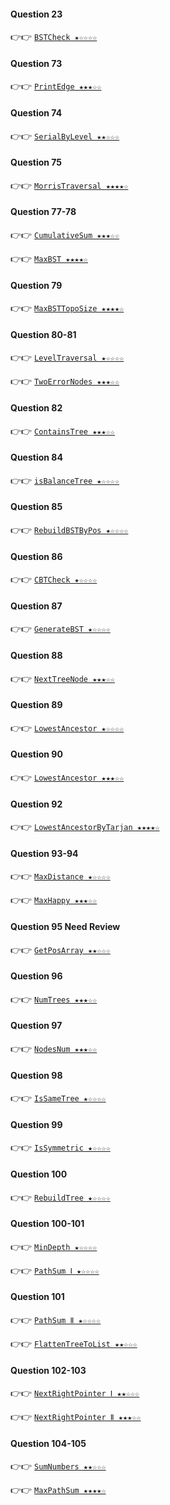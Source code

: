 #### Question 23
👉👉  [`BSTCheck ★☆☆☆☆`](https://github.com/jevishoo/algorithm_learning/blob/master/code/BinaryTree/BSTCheck.java)
#### Question 73
👉👉  [`PrintEdge ★★★☆☆`](https://github.com/jevishoo/algorithm_learning/blob/master/code/BinaryTree/PrintEdge.java)
#### Question 74
👉👉  [`SerialByLevel ★★☆☆☆`](https://github.com/jevishoo/algorithm_learning/blob/master/code/BinaryTree/SerialByLevel.java)
#### Question 75
👉👉  [`MorrisTraversal ★★★★☆`](https://github.com/jevishoo/algorithm_learning/blob/master/code/BinaryTree/MorrisTraversal.java)
#### Question 77-78
👉👉  [`CumulativeSum ★★★☆☆`](https://github.com/jevishoo/algorithm_learning/blob/master/code/BinaryTree/CumulativeSum.java)

👉👉  [`MaxBST ★★★★☆`](https://github.com/jevishoo/algorithm_learning/blob/master/code/BinaryTree/MaxBST.java)
#### Question 79
👉👉  [`MaxBSTTopoSize ★★★★☆`](https://github.com/jevishoo/algorithm_learning/blob/master/code/BinaryTree/MaxBSTTopoSize.java)
#### Question 80-81
👉👉  [`LevelTraversal ★☆☆☆☆`](https://github.com/jevishoo/algorithm_learning/blob/master/code/BinaryTree/LevelTraversal.java)

👉👉  [`TwoErrorNodes ★★★☆☆`](https://github.com/jevishoo/algorithm_learning/blob/master/code/BinaryTree/TwoErrorNodes.java)
#### Question 82
👉👉  [`ContainsTree ★★★☆☆`](https://github.com/jevishoo/algorithm_learning/blob/master/code/BinaryTree/ContainsTree.java)
#### Question 84
👉👉  [`isBalanceTree ★☆☆☆☆`](https://github.com/jevishoo/algorithm_learning/blob/master/code/BinaryTree/isBalanceTree.java)
#### Question 85
👉👉  [`RebuildBSTByPos ★☆☆☆☆`](https://github.com/jevishoo/algorithm_learning/blob/master/code/BinaryTree/RebuildBSTByPos.java)
#### Question 86
👉👉  [`CBTCheck ★☆☆☆☆`](https://github.com/jevishoo/algorithm_learning/blob/master/code/BinaryTree/CBTCheck.java)
#### Question 87
👉👉  [`GenerateBST ★☆☆☆☆`](https://github.com/jevishoo/algorithm_learning/blob/master/code/BinaryTree/GenerateBST.java)
#### Question 88
👉👉  [`NextTreeNode ★★★☆☆`](https://github.com/jevishoo/algorithm_learning/blob/master/code/BinaryTree/NextTreeNode.java)
#### Question 89
👉👉  [`LowestAncestor ★☆☆☆☆`](https://github.com/jevishoo/algorithm_learning/blob/master/code/BinaryTree/LowestAncestor.java)
#### Question 90
👉👉  [`LowestAncestor ★★★☆☆`](https://github.com/jevishoo/algorithm_learning/blob/master/code/BinaryTree/LowestAncestor.java)
#### Question 92
👉👉  [`LowestAncestorByTarjan ★★★★☆`](https://github.com/jevishoo/algorithm_learning/blob/master/code/BinaryTree/LowestAncestorByTarjan.java)
#### Question 93-94
👉👉  [`MaxDistance ★☆☆☆☆`](https://github.com/jevishoo/algorithm_learning/blob/master/code/BinaryTree/MaxDistance.java)

👉👉  [`MaxHappy ★★★☆☆`](https://github.com/jevishoo/algorithm_learning/blob/master/code/BinaryTree/MaxHappy.java)
#### Question 95 Need Review
👉👉  [`GetPosArray ★★☆☆☆`](https://github.com/jevishoo/algorithm_learning/blob/master/code/BinaryTree/GetPosArray.java)
#### Question 96
👉👉  [`NumTrees ★★★☆☆`](https://github.com/jevishoo/algorithm_learning/blob/master/code/BinaryTree/NumTrees.java)
#### Question 97
👉👉  [`NodesNum ★★★☆☆`](https://github.com/jevishoo/algorithm_learning/blob/master/code/BinaryTree/NodesNum.java)
#### Question 98
👉👉  [`IsSameTree ★☆☆☆☆`](https://github.com/jevishoo/algorithm_learning/blob/master/code/BinaryTree/IsSameTree.java)
#### Question 99
👉👉  [`IsSymmetric ★☆☆☆☆`](https://github.com/jevishoo/algorithm_learning/blob/master/code/BinaryTree/IsSymmetric.java)
#### Question 100
👉👉  [`RebuildTree ★☆☆☆☆`](https://github.com/jevishoo/algorithm_learning/blob/master/code/BinaryTree/RebuildTree.java)
#### Question 100-101
👉👉  [`MinDepth ★☆☆☆☆`](https://github.com/jevishoo/algorithm_learning/blob/master/code/BinaryTree/MinDepth.java)

👉👉  [`PathSum Ⅰ ★☆☆☆☆`](https://github.com/jevishoo/algorithm_learning/blob/master/code/BinaryTree/PathSum.java)
#### Question 101
👉👉  [`PathSum Ⅱ ★☆☆☆☆`](https://github.com/jevishoo/algorithm_learning/blob/master/code/BinaryTree/PathSum.java)

👉👉  [`FlattenTreeToList ★★☆☆☆`](https://github.com/jevishoo/algorithm_learning/blob/master/code/BinaryTree/FlattenTreeToList.java)
#### Question 102-103
👉👉  [`NextRightPointer Ⅰ ★★☆☆☆`](https://github.com/jevishoo/algorithm_learning/blob/master/code/BinaryTree/NextRightPointer.java)

👉👉  [`NextRightPointer Ⅱ ★★★☆☆`](https://github.com/jevishoo/algorithm_learning/blob/master/code/BinaryTree/NextRightPointer.java)
#### Question 104-105
👉👉  [`SumNumbers ★★☆☆☆`](https://github.com/jevishoo/algorithm_learning/blob/master/code/BinaryTree/SumNumbers.java)

👉👉  [`MaxPathSum ★★★★☆`](https://github.com/jevishoo/algorithm_learning/blob/master/code/BinaryTree/MaxPathSum.java)
